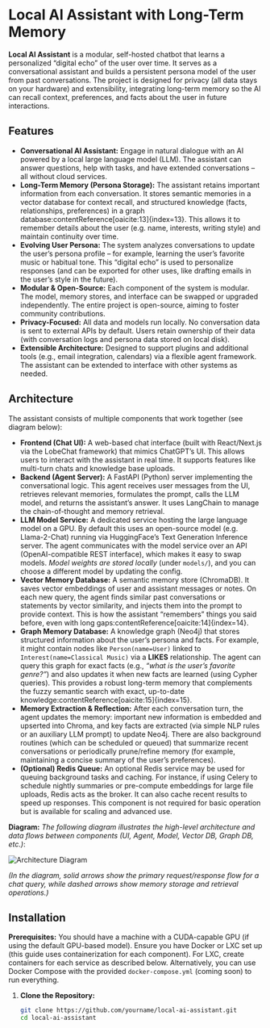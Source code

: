 # Local AI Assistant with Long-Term Memory

**Local AI Assistant** is a modular, self-hosted chatbot that learns a personalized “digital echo” of the user over time. It serves as a conversational assistant and builds a persistent persona model of the user from past conversations. The project is designed for privacy (all data stays on your hardware) and extensibility, integrating long-term memory so the AI can recall context, preferences, and facts about the user in future interactions.

## Features

- **Conversational AI Assistant:** Engage in natural dialogue with an AI powered by a local large language model (LLM). The assistant can answer questions, help with tasks, and have extended conversations – all without cloud services.
- **Long-Term Memory (Persona Storage):** The assistant retains important information from each conversation. It stores semantic memories in a vector database for context recall, and structured knowledge (facts, relationships, preferences) in a graph database:contentReference[oaicite:13]{index=13}. This allows it to remember details about the user (e.g. name, interests, writing style) and maintain continuity over time.
- **Evolving User Persona:** The system analyzes conversations to update the user’s persona profile – for example, learning the user’s favorite music or habitual tone. This “digital echo” is used to personalize responses (and can be exported for other uses, like drafting emails in the user’s style in the future).
- **Modular & Open-Source:** Each component of the system is modular. The model, memory stores, and interface can be swapped or upgraded independently. The entire project is open-source, aiming to foster community contributions.
- **Privacy-Focused:** All data and models run locally. No conversation data is sent to external APIs by default. Users retain ownership of their data (with conversation logs and persona data stored on local disk).
- **Extensible Architecture:** Designed to support plugins and additional tools (e.g., email integration, calendars) via a flexible agent framework. The assistant can be extended to interface with other systems as needed.

## Architecture

The assistant consists of multiple components that work together (see diagram below):

- **Frontend (Chat UI):** A web-based chat interface (built with React/Next.js via the LobeChat framework) that mimics ChatGPT’s UI. This allows users to interact with the assistant in real time. It supports features like multi-turn chats and knowledge base uploads.
- **Backend (Agent Server):** A FastAPI (Python) server implementing the conversational logic. This agent receives user messages from the UI, retrieves relevant memories, formulates the prompt, calls the LLM model, and returns the assistant’s answer. It uses LangChain to manage the chain-of-thought and memory retrieval. 
- **LLM Model Service:** A dedicated service hosting the large language model on a GPU. By default this uses an open-source model (e.g. Llama-2-Chat) running via HuggingFace’s Text Generation Inference server. The agent communicates with the model service over an API (OpenAI-compatible REST interface), which makes it easy to swap models. *Model weights are stored locally* (under `models/`), and you can choose a different model by updating the config.
- **Vector Memory Database:** A semantic memory store (ChromaDB). It saves vector embeddings of user and assistant messages or notes. On each new query, the agent finds similar past conversations or statements by vector similarity, and injects them into the prompt to provide context. This is how the assistant “remembers” things you said before, even with long gaps:contentReference[oaicite:14]{index=14}.
- **Graph Memory Database:** A knowledge graph (Neo4j) that stores structured information about the user’s persona and facts. For example, it might contain nodes like `Person(name=User)` linked to `Interest(name=Classical Music)` via a **LIKES** relationship. The agent can query this graph for exact facts (e.g., *“what is the user’s favorite genre?”*) and also updates it when new facts are learned (using Cypher queries). This provides a robust long-term memory that complements the fuzzy semantic search with exact, up-to-date knowledge:contentReference[oaicite:15]{index=15}.
- **Memory Extraction & Reflection:** After each conversation turn, the agent updates the memory: important new information is embedded and upserted into Chroma, and key facts are extracted (via simple NLP rules or an auxiliary LLM prompt) to update Neo4j. There are also background routines (which can be scheduled or queued) that summarize recent conversations or periodically prune/refine memory (for example, maintaining a concise summary of the user’s preferences).
- **(Optional) Redis Queue:** An optional Redis service may be used for queuing background tasks and caching. For instance, if using Celery to schedule nightly summaries or pre-compute embeddings for large file uploads, Redis acts as the broker. It can also cache recent results to speed up responses. This component is not required for basic operation but is available for scaling and advanced use.

**Diagram:** *The following diagram illustrates the high-level architecture and data flows between components (UI, Agent, Model, Vector DB, Graph DB, etc.)*:

![Architecture Diagram](docs/architecture.png)

*(In the diagram, solid arrows show the primary request/response flow for a chat query, while dashed arrows show memory storage and retrieval operations.)*

## Installation

**Prerequisites:** You should have a machine with a CUDA-capable GPU (if using the default GPU-based model). Ensure you have Docker or LXC set up (this guide uses containerization for each component). For LXC, create containers for each service as described below. Alternatively, you can use Docker Compose with the provided `docker-compose.yml` (coming soon) to run everything.

1. **Clone the Repository:**  
   ```bash
   git clone https://github.com/yourname/local-ai-assistant.git
   cd local-ai-assistant
